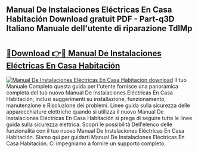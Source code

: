 ## Manual De Instalaciones Eléctricas En Casa Habitación Download gratuit PDF - Part-q3D Italiano Manuale dell'utente di riparazione TdIMp

# <h2><a href="http://dfbbax.blite.top/?on=Manual+De+Instalaciones+El%c3%a9ctricas+En+Casa+Habitaci%c3%b3n">🔗Download 👉🔴 Manual De Instalaciones Eléctricas En Casa Habitación</a></h2>

[![Manual De Instalaciones Eléctricas En Casa Habitación download](https://i.imgur.com/lujVjoI.png)](http://dfbbax.blite.top/?on=Manual+De+Instalaciones+El%c3%a9ctricas+En+Casa+Habitaci%c3%b3n)
Il tuo Manuale Completo questa guida per l'utente fornisce una panoramica completa del tuo nuovo Manual De Instalaciones Eléctricas En Casa Habitación, inclusi suggerimenti su installazione, funzionamento, manutenzione e Risoluzione dei problemi. Linee guida sulla sicurezza delle apparecchiature elettriche quando si utilizza il nuovo Manual De Instalaciones Eléctricas En Casa Habitación si prega di seguire tutte le linee guida sulla sicurezza elettrica. Scopri le possibilità Dell'elenco delle funzionalità con il tuo nuovo Manual De Instalaciones Eléctricas En Casa Habitación. Siamo qui per guidarti Manual De Instalaciones Eléctricas En Casa Habitación. Ci impegniamo a fornire un supporto completo.
